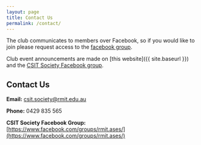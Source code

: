 ```yaml
---
layout: page
title: Contact Us
permalink: /contact/
---
```


The club communicates to members over Facebook, so if you would like to join please request access to the [facebook group](https://www.facebook.com/groups/rmit.ases/).

Club event announcements are made on [this website]({{ site.baseurl }}) and the [CSIT Society Facebook group](https://www.facebook.com/groups/rmit.ases/).

## Contact Us

**Email:** [csit.society@rmit.edu.au](mailto:csit.society@rmit.edu.au)

**Phone:** 0429 835 565

**CSIT Society Facebook Group:** [https://www.facebook.com/groups/rmit.ases/](https://www.facebook.com/groups/rmit.ases/)
